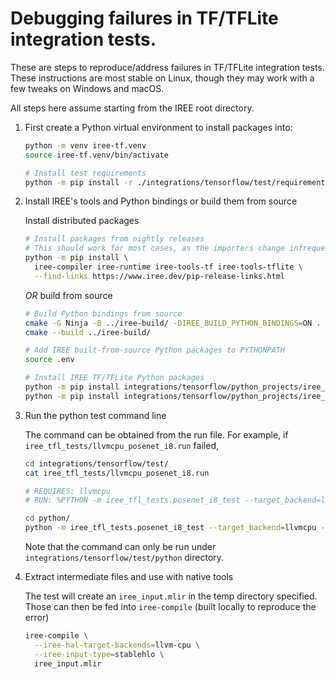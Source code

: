 # Debugging failures in TF/TFLite integration tests.

These are steps to reproduce/address failures in TF/TFLite integration tests.
These instructions are most stable on Linux, though they may work with a few
tweaks on Windows and macOS.

All steps here assume starting from the IREE root directory.

1. First create a Python virtual environment to install packages into:

    ```bash
    python -m venv iree-tf.venv
    source iree-tf.venv/bin/activate

    # Install test requirements
    python -m pip install -r ./integrations/tensorflow/test/requirements.txt
    ```

2. Install IREE's tools and Python bindings or build them from source

    Install distributed packages

    ```bash
    # Install packages from nightly releases
    # This should work for most cases, as the importers change infrequently
    python -m pip install \
      iree-compiler iree-runtime iree-tools-tf iree-tools-tflite \
      --find-links https://www.iree.dev/pip-release-links.html
    ```

    _OR_ build from source

    ```bash
    # Build Python bindings from source
    cmake -G Ninja -B ../iree-build/ -DIREE_BUILD_PYTHON_BINDINGS=ON .
    cmake --build ../iree-build/

    # Add IREE built-from-source Python packages to PYTHONPATH
    source .env

    # Install IREE TF/TFLite Python packages
    python -m pip install integrations/tensorflow/python_projects/iree_tf
    python -m pip install integrations/tensorflow/python_projects/iree_tflite
    ```

3. Run the python test command line

    The command can be obtained from the run file. For example, if
    `iree_tfl_tests/llvmcpu_posenet_i8.run` failed,

    ```bash
    cd integrations/tensorflow/test/
    cat iree_tfl_tests/llvmcpu_posenet_i8.run

    # REQUIRES: llvmcpu
    # RUN: %PYTHON -m iree_tfl_tests.posenet_i8_test --target_backend=llvmcpu --artifacts_dir=%t

    cd python/
    python -m iree_tfl_tests.posenet_i8_test --target_backend=llvmcpu --artifacts_dir=/tmp/posenet_i8_failure
    ```

    Note that the command can only be run under
    `integrations/tensorflow/test/python` directory.

4. Extract intermediate files and use with native tools

    The test will create an `iree_input.mlir` in the temp directory specified.
    Those can then be fed into `iree-compile` (built locally to reproduce the
    error)

    ```bash
    iree-compile \
      --iree-hal-target-backends=llvm-cpu \
      --iree-input-type=stablehlo \
      iree_input.mlir
    ```
